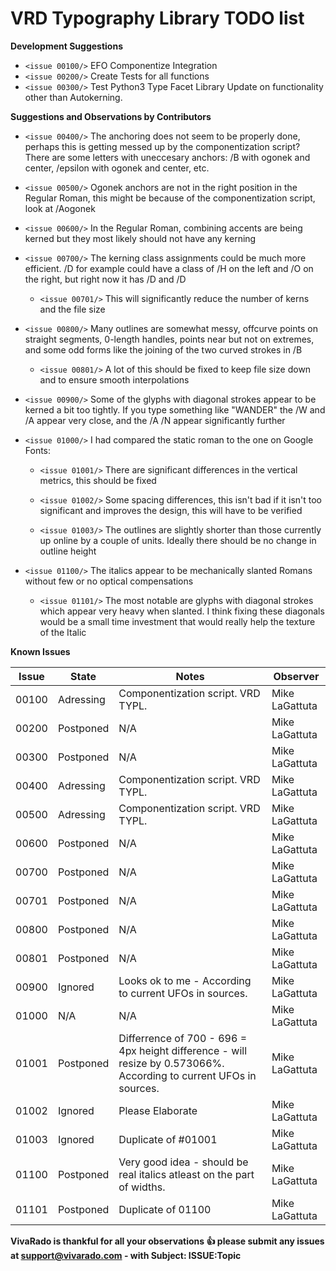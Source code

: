 VRD Typography Library TODO list
=============================

**Development Suggestions**

 * ```<issue 00100/>``` EFO Componentize Integration
 * ```<issue 00200/>``` Create Tests for all functions
 * ```<issue 00300/>``` Test Python3 Type Facet Library Update on functionality other than Autokerning.

**Suggestions and Observations by Contributors**

 * ```<issue 00400/>``` The anchoring does not seem to be properly done, perhaps this is getting messed up by the componentization script? There are some letters with uneccesary anchors: /B with ogonek and center, /epsilon with ogonek and center, etc.

 * ```<issue 00500/>``` Ogonek anchors are not in the right position in the Regular Roman, this might be because of the componentization script, look at /Aogonek

 * ```<issue 00600/>``` In the Regular Roman, combining accents are being kerned but they most likely should not have any kerning

 * ```<issue 00700/>``` The kerning class assignments could be much more efficient. /D for example could have a class of /H on the left and /O on the right, but right now it has /D and /D

	 * ```<issue 00701/>``` This will significantly reduce the number of kerns and the file size

 * ```<issue 00800/>``` Many outlines are somewhat messy, offcurve points on straight segments, 0-length handles, points near but not on extremes, and some odd forms like the joining of the two curved strokes in /B

     * ```<issue 00801/>``` A lot of this should be fixed to keep file size down and to ensure smooth interpolations

 * ```<issue 00900/>``` Some of the glyphs with diagonal strokes appear to be kerned a bit too tightly. If you type something like "WANDER" the /W and /A appear very close, and the /A /N appear significantly further

 * ```<issue 01000/>``` I had compared the static roman to the one on Google Fonts:

     * ```<issue 01001/>``` There are significant differences in the vertical metrics, this should be fixed

     * ```<issue 01002/>``` Some spacing differences, this isn't bad if it isn't too significant and improves the design, this will have to be verified

     * ```<issue 01003/>``` The outlines are slightly shorter than those currently up online by a couple of units. Ideally there should be no change in outline height

 * ```<issue 01100/>``` The italics appear to be mechanically slanted Romans without few or no optical compensations

     * ```<issue 01101/>``` The most notable are glyphs with diagonal strokes which appear very heavy when slanted. I think fixing these diagonals would be a small time investment that would really help the texture of the Italic


**Known Issues**

| Issue | State     | Notes                                                                                                              | Observer       |
|-------|-----------|--------------------------------------------------------------------------------------------------------------------|----------------|
| 00100 | Adressing | Componentization script. VRD TYPL.                                                                                 | Mike LaGattuta |
| 00200 | Postponed | N/A                                                                                                                | Mike LaGattuta |
| 00300 | Postponed | N/A                                                                                                                | Mike LaGattuta |
| 00400 | Adressing | Componentization script. VRD TYPL.                                                                                 | Mike LaGattuta |
| 00500 | Adressing | Componentization script. VRD TYPL.                                                                                 | Mike LaGattuta |
| 00600 | Postponed | N/A                                                                                                                | Mike LaGattuta |
| 00700 | Postponed | N/A                                                                                                                | Mike LaGattuta |
| 00701 | Postponed | N/A                                                                                                                | Mike LaGattuta |
| 00800 | Postponed | N/A                                                                                                                | Mike LaGattuta |
| 00801 | Postponed | N/A                                                                                                                | Mike LaGattuta |
| 00900 | Ignored   | Looks ok to me - According to current UFOs in sources.                                                             | Mike LaGattuta |
| 01000 | N/A       | N/A                                                                                                                | Mike LaGattuta |
| 01001 | Postponed | Differrence of 700 - 696 = 4px height difference - will resize by 0.573066%. According to current UFOs in sources. | Mike LaGattuta |
| 01002 | Ignored   | Please Elaborate                                                                                                   | Mike LaGattuta |
| 01003 | Ignored   | Duplicate of #01001                                                                                                | Mike LaGattuta |
| 01100 | Postponed | Very good idea - should be real italics atleast on the part of widths.                                             | Mike LaGattuta |
| 01101 | Postponed | Duplicate of 01100                                                                                                 | Mike LaGattuta |

**VivaRado is thankful for all your observations :+1: please submit any issues at support@vivarado.com - with Subject: ISSUE:Topic**